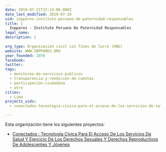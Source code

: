```yaml
---
date: 2019-07-21T23:14:06.000Z
date_last_modified: 2019-07-29
uid: inppares-instituto-peruano-de-paternidad-responsables
title: |
  Inppares - Instituto Peruano De Paternidad Responsables
legal_name: 
description: |
  
org_type: Organización civil sin fines de lucro (ONG)
website: WWW.INPPARES.ORG
year_founded: 1976
facebook: 
twitter: 
tags:
  - monitoreo-de-servicios-publicos
  - transparencia-y-rendicion-de-cuentas
  - participación-ciudadana
  - otro
cities: 
  - Lima
projects_uids:
  - conectados-tecnologia-civica-para-el-acceso-de-los-servicios-de-salud-y-ejercicio-de-los-derechos-sexuales-y-derechos-reproductivos-de-adolescentes-y-jovenes

---
```


Esta organización tiene los siguientes proyectos:

- [Conectados : Tecnología Cívica Para El Acceso De Los Servicios De Salud Y Ejercicio De Los Derechos Sexuales Y Derechos Reproductivos De Adolescentes Y Jóvenes](/proyectos/conectados-tecnologia-civica-para-el-acceso-de-los-servicios-de-salud-y-ejercicio-de-los-derechos-sexuales-y-derechos-reproductivos-de-adolescentes-y-jovenes)
